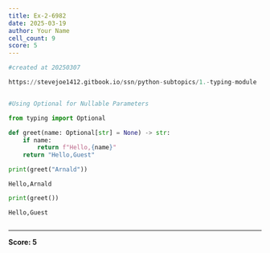 ```yaml
---
title: Ex-2-6982
date: 2025-03-19
author: Your Name
cell_count: 9
score: 5
---
```


```python
#created at 20250307
```


```python
https://stevejoe1412.gitbook.io/ssn/python-subtopics/1.-typing-module
```


```python

```


```python
#Using Optional for Nullable Parameters
```


```python
from typing import Optional
```


```python
def greet(name: Optional[str] = None) -> str:
    if name:
        return f"Hello,{name}"
    return "Hello,Guest"
```


```python
print(greet("Arnald"))
```

    Hello,Arnald



```python
print(greet())
```

    Hello,Guest



```python

```


---
**Score: 5**